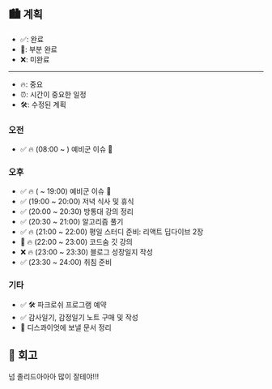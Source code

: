 ## 🏙️ 계획

- ✅: 완료
- 🔶: 부분 완료
- ❌: 미완료

---

- 🔥: 중요
- ⏰: 시간이 중요한 일정
- 🛠️: 수정된 계획

### 오전

- ✅ 🔥 (08:00 ~ ) 예비군 이슈 🫠

### 오후

- ✅ 🔥 ( ~ 19:00) 예비군 이슈 🫠
- ✅ (19:00 ~ 20:00) 저녁 식사 및 휴식
- ✅ (20:00 ~ 20:30) 방통대 강의 정리
- ✅ (20:30 ~ 21:00) 알고리즘 풀기
- ✅ 🔥 (21:00 ~ 22:00) 평일 스터디 준비: 리액트 딥다이브 2장
- 🔶 🔥 (22:00 ~ 23:00) 코드숨 깃 강의
- ❌ 🔥 (23:00 ~ 23:30) 블로그 성장일지 작성
- ✅ (23:30 ~ 24:00) 취침 준비

### 기타

- ✅ 🛠️ 파크로쉬 프로그램 예약
- ✅ 감사일기, 감정일기 노트 구매 및 작성
- 🔶 디스콰이엇에 보낼 문서 정리

## 🌆 회고

넘 졸리드아아아 많이 잘테야!!!